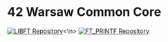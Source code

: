 # 42 Warsaw Common Core 
<a href="https://github.com/0h-laugh/Core/tree/main/libft"><img src="https://img.shields.io/badge/LIBFT-Repository-brightgreen" alt="LIBFT Repository"></a><\n>
<a href="https://github.com/0h-laugh/Core/tree/main/ft_printf"><img src="https://img.shields.io/badge/FT_PRINTF-Repository-brightgreen" alt="FT_PRINTF Repository"></a>
